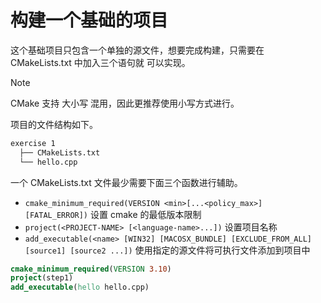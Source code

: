 # 构建一个基础的项目
这个基础项目只包含一个单独的源文件，想要完成构建，只需要在 CMakeLists.txt 中加入三个语句就
可以实现。

> [!note]
> CMake 支持 大小写 混用，因此更推荐使用小写方式进行。

项目的文件结构如下。
```txt
exercise 1
  ├── CMakeLists.txt
  └── hello.cpp
```

一个 CMakeLists.txt 文件最少需要下面三个函数进行辅助。
- `cmake_minimum_required(VERSION <min>[...<policy_max>] [FATAL_ERROR])`
设置 cmake 的最低版本限制
- `project(<PROJECT-NAME> [<language-name>...])`
设置项目名称
- `add_executable(<name> [WIN32] [MACOSX_BUNDLE] [EXCLUDE_FROM_ALL] [source1] [source2 ...])`
使用指定的源文件将可执行文件添加到项目中

```cmake
cmake_minimum_required(VERSION 3.10)
project(step1)
add_executable(hello hello.cpp)
```
